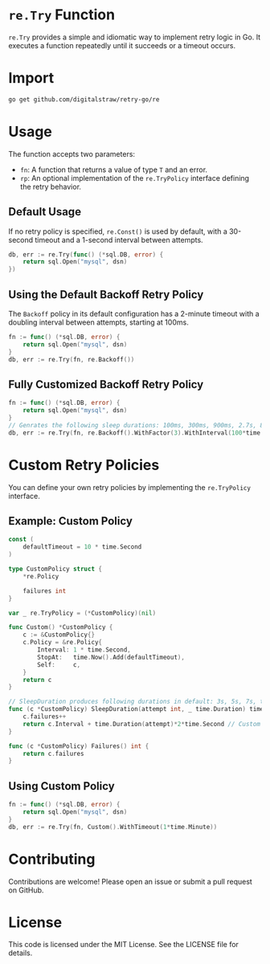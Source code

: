 # `re.Try` Function
`re.Try` provides a simple and idiomatic way to implement retry logic in Go. It executes a function repeatedly until 
it succeeds or a timeout occurs.

# Import
```bash
go get github.com/digitalstraw/retry-go/re
```

# Usage
The function accepts two parameters:

- `fn`: A function that returns a value of type `T` and an error.  
- `rp`: An optional implementation of the `re.TryPolicy` interface defining the retry behavior.

## Default Usage
If no retry policy is specified, `re.Const()` is used by default, with a 30-second timeout and a 1-second interval between attempts.

```go
db, err := re.Try(func() (*sql.DB, error) {
    return sql.Open("mysql", dsn)
})
```

## Using the Default Backoff Retry Policy
The `Backoff` policy in its default configuration has a 2-minute timeout with a doubling interval between attempts, starting at 100ms.

```go
fn := func() (*sql.DB, error) {
    return sql.Open("mysql", dsn)
}
db, err := re.Try(fn, re.Backoff())
```

## Fully Customized Backoff Retry Policy
```go
fn := func() (*sql.DB, error) {
    return sql.Open("mysql", dsn)
}
// Genrates the following sleep durations: 100ms, 300ms, 900ms, 2.7s, 8.1s, 24.3s, 60s, 60s, ...
db, err := re.Try(fn, re.Backoff().WithFactor(3).WithInterval(100*time.Millisecond).WithMaxInterval(60*time.Second).WithTimeout(5*time.Minute))
```

# Custom Retry Policies
You can define your own retry policies by implementing the `re.TryPolicy` interface.

## Example: Custom Policy
```go
const (
	defaultTimeout = 10 * time.Second
)

type CustomPolicy struct {
	*re.Policy

	failures int
}

var _ re.TryPolicy = (*CustomPolicy)(nil)

func Custom() *CustomPolicy {
	c := &CustomPolicy{}
	c.Policy = &re.Policy{
		Interval: 1 * time.Second,
		StopAt:   time.Now().Add(defaultTimeout),
		Self:     c,
	}
	return c
}

// SleepDuration produces following durations in default: 3s, 5s, 7s, timeout.
func (c *CustomPolicy) SleepDuration(attempt int, _ time.Duration) time.Duration {
	c.failures++
	return c.Interval + time.Duration(attempt)*2*time.Second // Custom logic
}

func (c *CustomPolicy) Failures() int {
	return c.failures
}
```

## Using Custom Policy
```go
fn := func() (*sql.DB, error) {
    return sql.Open("mysql", dsn)
}
db, err := re.Try(fn, Custom().WithTimeout(1*time.Minute))
```




# Contributing
Contributions are welcome! Please open an issue or submit a pull request on GitHub. 



# License
This code is licensed under the MIT License. See the LICENSE file for details.

